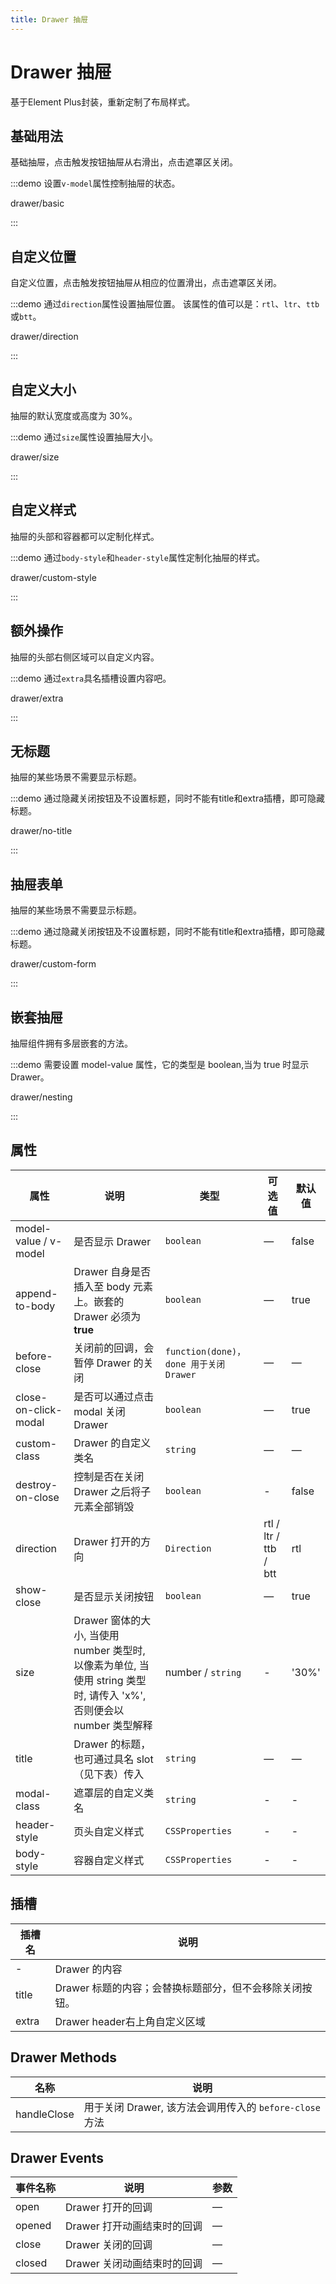 ```yaml
---
title: Drawer 抽屉
---
```


# Drawer 抽屉

基于Element Plus封装，重新定制了布局样式。

## 基础用法

基础抽屉，点击触发按钮抽屉从右滑出，点击遮罩区关闭。

:::demo 设置`v-model`属性控制抽屉的状态。

drawer/basic

:::

## 自定义位置

自定义位置，点击触发按钮抽屉从相应的位置滑出，点击遮罩区关闭。

:::demo 通过`direction`属性设置抽屉位置。 该属性的值可以是：`rtl`、`ltr`、`ttb`或`btt`。

drawer/direction

:::

## 自定义大小

抽屉的默认宽度或高度为 30%。

:::demo 通过`size`属性设置抽屉大小。

drawer/size

:::

## 自定义样式

抽屉的头部和容器都可以定制化样式。

:::demo 通过`body-style`和`header-style`属性定制化抽屉的样式。

drawer/custom-style

:::

## 额外操作

抽屉的头部右侧区域可以自定义内容。

:::demo 通过`extra`具名插槽设置内容吧。

drawer/extra

:::

## 无标题

抽屉的某些场景不需要显示标题。

:::demo 通过隐藏关闭按钮及不设置标题，同时不能有title和extra插槽，即可隐藏标题。

drawer/no-title

:::

## 抽屉表单

抽屉的某些场景不需要显示标题。

:::demo 通过隐藏关闭按钮及不设置标题，同时不能有title和extra插槽，即可隐藏标题。

drawer/custom-form

:::

## 嵌套抽屉

抽屉组件拥有多层嵌套的方法。

:::demo 需要设置 model-value 属性，它的类型是 boolean,当为 true 时显示 Drawer。

drawer/nesting

:::

## 属性

| 属性             | 说明                                        | 类型            | 可选值             | 默认值 |
| --------------------- | ------------------------------------------------------------------------------------------------------------------------------------------------------------------------------------------------------------------------------------------------------------------------------------------------------------ | ------------------------------------------------------------------------------------------------------------------------------------------------------ | --------------------- | ------- |
| model-value / v-model | 是否显示 Drawer                                                                                                                                                                                                                                                                                   | `boolean`                                                                                                                                                | —                     | false   |
| append-to-body        | Drawer 自身是否插入至 body 元素上。嵌套的 Drawer 必须为**true**                                                                                                                                                                                                 | `boolean`                                                                                                                                                | —                     | true   |
| before-close          | 关闭前的回调，会暂停 Drawer 的关闭                                                                                                                                                                                                                                                                     | `function(done)，done 用于关闭 Drawer` | —                     | —       |
| close-on-click-modal  | 是否可以通过点击 modal 关闭 Drawer                                                                                                                                                                                                                                                        | `boolean`                                                                                                                                                | —                     | true    |
| custom-class          | Drawer 的自定义类名                                                                                                                                                                                                                                                                                 | `string`                                                                                                                                                 | —                     | —       |
| destroy-on-close      | 控制是否在关闭 Drawer 之后将子元素全部销毁                                                                                                                                                                                                                                           | `boolean`                                                                                                                                                | -                     | false   |
| direction             | Drawer 打开的方向                                                                                                                                                                                                                                                                                   | `Direction`                                                                                                                                              | rtl / ltr / ttb / btt | rtl     |
| show-close            | 是否显示关闭按钮                                                                                                                                                                                                                                                          | `boolean`                                                                                                                                                | —                     | true    |
| size                  | Drawer 窗体的大小, 当使用 number 类型时, 以像素为单位, 当使用 string 类型时, 请传入 'x%', 否则便会以 number 类型解释 | number / `string`                                                                                                                                        | -                     | '30%'   |
| title                 | Drawer 的标题，也可通过具名 slot （见下表）传入                                                                                                                                                                                                           | `string`                                                                                                                                                 | —                     | —       |
| modal-class           | 遮罩层的自定义类名                                                                                                                                                                                                                                                                        | `string`                                                                                                                                                 | -                     | -       |
| header-style      | 页头自定义样式                              | `CSSProperties` | -                  | -      |
| body-style        | 容器自定义样式                              | `CSSProperties` | -                  | -      |

## 插槽

| 插槽名	   | 说明          |
| ------ | ------------- |
| -      | Drawer 的内容     |
| title | Drawer 标题的内容；会替换标题部分，但不会移除关闭按钮。 |
| extra  | Drawer header右上角自定义区域 |

## Drawer Methods

| 名称        | 说明                                                     |
| ----------- | --------------------------------------------------------------- |
| handleClose | 用于关闭 Drawer, 该方法会调用传入的 `before-close` 方法 |

## Drawer Events

| 事件名称	 | 说明              | 参数  |
| ---------- | -----------     | --------- |
| open       | Drawer 打开的回调   | —         |
| opened     | Drawer 打开动画结束时的回调   | —         |
| close      | Drawer 关闭的回调 | —         |
| closed     | Drawer 关闭动画结束时的回调  | —         |
